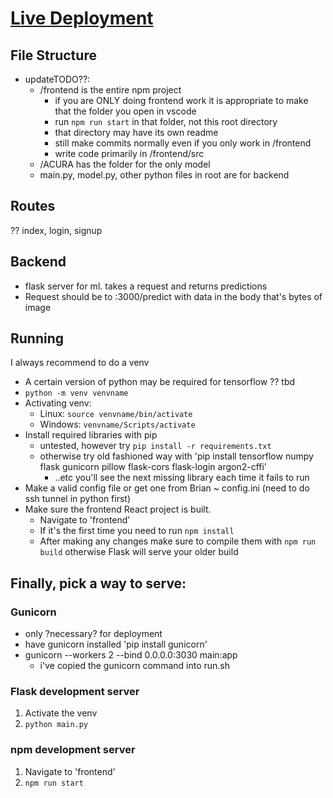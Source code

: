 # [Live Deployment](https://sc-backend.brian2002.com)

## File Structure
 - updateTODO??:
   - /frontend is the entire npm project
     - if you are ONLY doing frontend work it is appropriate to make that the folder you open in vscode
     - run `npm run start` in that folder, not this root directory
     - that directory may have its own readme
     - still make commits normally even if you only work in /frontend
     - write code primarily in /frontend/src
   - /ACURA has the folder for the only model 
   - main.py, model.py, other python files in root are for backend

## Routes
?? index, login, signup

## Backend
 - flask server for ml. takes a request and returns predictions  
 - Request should be to :3000/predict with data in the body that's bytes of image
 
## Running
I always recommend to do a venv
 - A certain version of python may be required for tensorflow ?? tbd
 - `python -m venv venvname`
 - Activating venv:
   - Linux: `source venvname/bin/activate`
   - Windows: `venvname/Scripts/activate`
 - Install required libraries with pip
   - untested, however try `pip install -r requirements.txt`
   - otherwise try old fashioned way with 'pip install tensorflow numpy flask gunicorn pillow flask-cors flask-login argon2-cffi'
     - ..etc you'll see the next missing library each time it fails to run
 - Make a valid config file or get one from Brian ~ config.ini (need to do ssh tunnel in python first)
 - Make sure the frontend React project is built.
   - Navigate to 'frontend'
   - If it's the first time you need to run `npm install`
   - After making any changes make sure to compile them with `npm run build` otherwise Flask will serve your older build
 
## Finally, pick a way to serve:
### Gunicorn
 - only ?necessary? for deployment
 - have gunicorn installed 'pip install gunicorn'
 - gunicorn --workers 2 --bind 0.0.0.0:3030 main:app
   - i've copied the gunicorn command into run.sh
### Flask development server
 1. Activate the venv
 2. `python main.py`
### npm development server
 1. Navigate to 'frontend'
 2. `npm run start`

